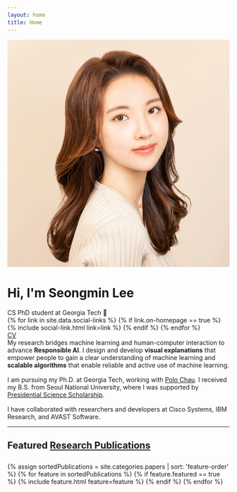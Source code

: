```yaml
---
layout: home
title: Home
---
```


<div id="intro-wrapper" class="l-text">
	<div id="intro-title-wrapper">
		<div id="intro-image-wrapper">
			<img id="intro-image" src="/images/seongmin.jpg"></div>
		<div id="intro-title-text-wrapper">
			<h1 id="intro-title">Hi, I'm Seongmin Lee</h1>
			<div id="intro-subtitle">CS PhD student at Georgia Tech 🐝</div>
			<div id="intro-title-socials">
				{% for link in site.data.social-links %}
					{% if link.on-homepage == true %}
						{% include social-link.html link=link %}
					{% endif %}
				{% endfor %}
				<div id="everything-else" class="social-link">
					<a href="{{ site.url }}/cv"><div><i class="fa fa-portrait icon icon-right-space"></i>CV</div></a>
				</div>
			</div>
		</div>
	</div>
	<!-- <div id="everything-else" class="l-middle">
		<a href="{{ site.url }}/cv"><div><i class="fa fa-portrait icon icon-right-space"></i>CV</div></a>
	</div> -->
	<div>
		My research bridges <span class="intro-ml">machine learning</span> and <span class="intro-hci">human-computer interaction</span>
		to advance <b>Responsible AI</b>.
		I design and develop
		<b>visual explanations</b> that empower people to gain a clear understanding of machine learning and
		<b>scalable algorithms</b> that enable reliable and active use of machine learning.
	</div>
	<div style="height: 1rem"></div>
	<div>
		I am pursuing my Ph.D. at Georgia Tech, working with <a href="http://www.cc.gatech.edu/~dchau/">Polo Chau</a>.
		I received my B.S. from Seoul National University, where I was supported by <a href="https://www.kosaf.go.kr/eng/jsp/aid/aid02_01_01.jsp">Presidential Science Scholarship</a>.
	</div>
	<div style="height: 1rem"></div>
	<div>
	 	I have collaborated with researchers and developers at Cisco Systems, IBM Research, and AVAST Software.
		<!-- I have collaborated with designers, developers, artists, and scientists while working at <img class="intro-logo" style="width: 19px; padding-bottom: 5px;" src="/images/apple.svg"> Apple, <img class="intro-logo" style="width: 18px; padding-bottom: 3px;" src="/images/microsoft.svg"> Microsoft Research, <img class="intro-logo" style="width: 24px" src="/images/nasa.svg"> NASA Jet Propulsion Lab, and <img class="intro-logo" style="width: 24px;" src="/images/pnnl.svg"> Pacific Northwest National Lab. -->
	</div>
</div>

<hr class="l-middle home-hr">

<h2 class="feature-title">Featured <a href="/cv/#publications">Research Publications</a></h2>

<!-- vertical spacing -->
<div style="height:10px"></div>

<div class="cover-wrapper cover-wrapper-3-col l-page">
	{% assign sortedPublications = site.categories.papers | sort: 'feature-order' %}
	{% for feature in sortedPublications %}
		{% if feature.featured == true %}
			{% include feature.html feature=feature %}
		{% endif %}
	{% endfor %}
</div>





<!-- [gt]: http://www.gatech.edu "Georgia Tech"
[cse]: http://cse.gatech.edu "Georgia Tech Computational Science and Engineering"
[coc]: http://www.cc.gatech.edu "Georgia Tech College of Computing"

[cv]: {{ site.url }}/cv
[polo]: http://www.cc.gatech.edu/~dchau/ "Polo Chau"
[poloclub]: http://poloclub.gatech.edu "Polo Club of Data Science" -->